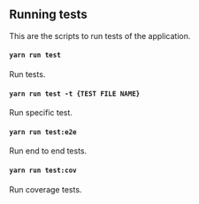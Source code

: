 ## Running tests

This are the scripts to run tests of the application.

#### `yarn run test`

Run tests.

#### `yarn run test -t {TEST FILE NAME}`

Run specific test.

#### `yarn run test:e2e`

Run end to end tests.

#### `yarn run test:cov`

Run coverage tests.